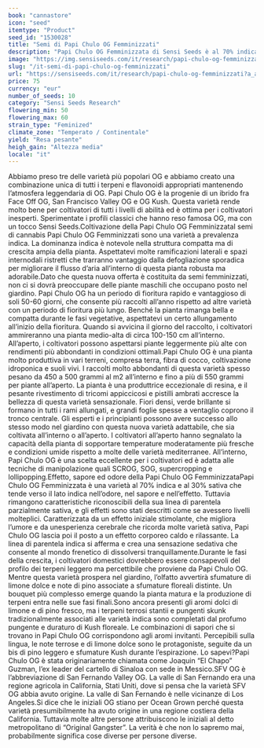 ```yaml
---
book: "cannastore"
icon: "seed"
itemtype: "Product"
seed_id: "1530028"
title: "Semi di Papi Chulo OG Femminizzati"
description: "Papi Chulo OG Femminizzata di Sensi Seeds è al 70% indica, al 30% sativa e fiorisce in 50-60 giorni. Raccolti abbondanti e profili classici dei terpeni."
image: "https://img.sensiseeds.com/it/research/papi-chulo-og-femminizzati-image.png"
slug: "/it-semi-di-papi-chulo-og-femminizzati"
url: "https://sensiseeds.com/it/research/papi-chulo-og-femminizzati?a_aid=cannastore"
price: 75
currency: "eur"
number_of_seeds: 10
category: "Sensi Seeds Research"
flowering_min: 50
flowering_max: 60
strain_type: "Feminized"
climate_zone: "Temperato / Continentale"
yield: "Resa pesante"
heigh_gain: "Altezza media"
locale: "it"
---
```

Abbiamo preso tre delle varietà più popolari OG e abbiamo creato una combinazione unica di tutti i terpeni e flavonoidi appropriati mantenendo l’atmosfera leggendaria di OG. Papi Chulo OG è la progenie di un ibrido fra Face Off OG, San Francisco Valley OG e OG Kush. Questa varietà rende molto bene per coltivatori di tutti i livelli di abilità ed è ottima per i coltivatori inesperti. Sperimentate i profili classici che hanno reso famosa OG, ma con un tocco Sensi Seeds.Coltivazione della Papi Chulo OG FemminizzataI semi di cannabis Papi Chulo OG Femminizzati sono una varietà a prevalenza indica. La dominanza indica è notevole nella struttura compatta ma di crescita ampia della pianta. Aspettatevi molte ramificazioni laterali e spazi internodali ristretti che trarranno vantaggio dalla defogliazione sporadica per migliorare il flusso d’aria all’interno di questa pianta robusta ma adorabile.Dato che questa nuova offerta è costituita da semi femminizzati, non ci si dovrà preoccupare delle piante maschili che occupano posto nel giardino. Papi Chulo OG ha un periodo di fioritura rapido e vantaggioso di soli 50-60 giorni, che consente più raccolti all’anno rispetto ad altre varietà con un periodo di fioritura più lungo. Benché la pianta rimanga bella e compatta durante le fasi vegetative, aspettatevi un certo allungamento all’inizio della fioritura. Quando si avvicina il giorno del raccolto, i coltivatori ammireranno una pianta medio-alta di circa 100-150 cm all’interno. All’aperto, i coltivatori possono aspettarsi piante leggermente più alte con rendimenti più abbondanti in condizioni ottimali.Papi Chulo OG è una pianta molto produttiva in vari terreni, compresa terra, fibra di cocco, coltivazione idroponica e suoli vivi. I raccolti molto abbondanti di questa varietà spesso pesano da 450 a 500 grammi al m2 all’interno e fino a più di 550 grammi per piante all’aperto. La pianta è una produttrice eccezionale di resina, e il pesante rivestimento di tricomi appiccicosi e pistilli ambrati accresce la bellezza di questa varietà sensazionale. Fiori densi, verde brillante si formano in tutti i rami allungati, e grandi foglie spesse a ventaglio coprono il tronco centrale. Gli esperti e i principianti possono avere successo allo stesso modo nel giardino con questa nuova varietà adattabile, che sia coltivata all’interno o all’aperto. I coltivatori all’aperto hanno segnalato la capacità della pianta di sopportare temperature moderatamente più fresche e condizioni umide rispetto a molte delle varietà mediterranee. All’interno, Papi Chulo OG è una scelta eccellente per i coltivatori ed è adatta alle tecniche di manipolazione quali SCROG, SOG, supercropping e lollipopping.Effetto, sapore ed odore della Papi Chulo OG FemminizzataPapi Chulo OG Femminizzata è una varietà al 70% indica e al 30% sativa che tende verso il lato indica nell’odore, nel sapore e nell’effetto. Tuttavia rimangono caratteristiche riconoscibili della sua linea di parentela parzialmente sativa, e gli effetti sono stati descritti come se avessero livelli molteplici. Caratterizzata da un effetto iniziale stimolante, che migliora l’umore e da unesperienza cerebrale che ricorda molte varietà sativa, Papi Chulo OG lascia poi il posto a un effetto corporeo caldo e rilassante. La linea di parentela indica si afferma e crea una sensazione sedativa che consente al mondo frenetico di dissolversi tranquillamente.Durante le fasi della crescita, i coltivatori domestici dovrebbero essere consapevoli del profilo dei terpeni leggero ma percettibile che proviene da Papi Chulo OG. Mentre questa varietà prospera nel giardino, l’olfatto avvertirà sfumature di limone dolce e note di pino associate a sfumature floreali distinte. Un bouquet più complesso emerge quando la pianta matura e la produzione di terpeni entra nelle sue fasi finali.Sono ancora presenti gli aromi dolci di limone e di pino fresco, ma i terpeni terrosi stantii e pungenti skunk tradizionalmente associati alle varietà indica sono completati dal profumo pungente e duraturo di Kush floreale. Le combinazioni di sapori che si trovano in Papi Chulo OG corrispondono agli aromi invitanti. Percepibili sulla lingua, le note terrose e di limone dolce sono le protagoniste, seguite da un bis di pino leggero e sfumature Kush durante l’espirazione. Lo sapevi?Papi Chulo OG è stata originariamente chiamata come Joaquin “El Chapo” Guzman, l’ex leader del cartello di Sinaloa con sede in Messico.SFV OG è l’abbreviazione di San Fernando Valley OG. La valle di San Fernando era una regione agricola in California, Stati Uniti, dove si pensa che la varietà SFV OG abbia avuto origine. La valle di San Fernando è nelle vicinanze di Los Angeles.Si dice che le iniziali OG stiano per Ocean Grown perché questa varietà presumibilmente ha avuto origine in una regione costiera della California. Tuttavia molte altre persone attribuiscono le iniziali al detto metropolitano di “Original Gangster”. La verità è che non lo sapremo mai, probabilmente significa cose diverse per persone diverse.
